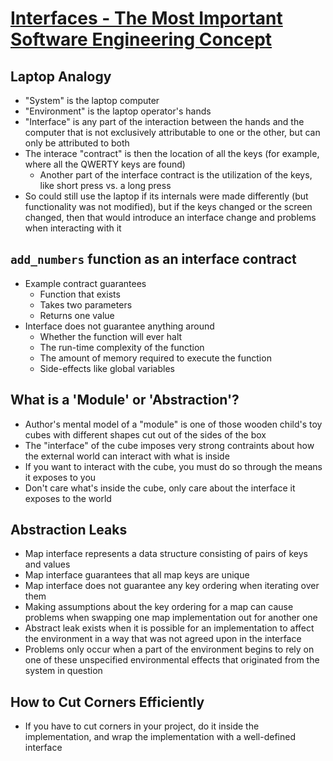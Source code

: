 # [Interfaces - The Most Important Software Engineering Concept](https://blog.robertelder.org/interfaces-most-important-software-engineering-concept/)

## Laptop Analogy

* "System" is the laptop computer
* "Environment" is the laptop operator's hands
* "Interface" is any part of the interaction between the hands and the computer that is not exclusively attributable to one or the other, but can only be attributed to both
* The interace "contract" is then the location of all the keys (for example, where all the QWERTY keys are found)
  * Another part of the interface contract is the utilization of the keys, like short press vs. a long press
* So could still use the laptop if its internals were made differently (but functionality was not modified), but if the keys changed or the screen changed, then that would introduce an interface change and problems when interacting with it

## `add_numbers` function as an interface contract

* Example contract guarantees
  * Function that exists
  * Takes two parameters
  * Returns one value
* Interface does not guarantee anything around
  * Whether the function will ever halt
  * The run-time complexity of the function
  * The amount of memory required to execute the function
  * Side-effects like global variables

## What is a 'Module' or 'Abstraction'?

* Author's mental model of a "module" is one of those wooden child's toy cubes with different shapes cut out of the sides of the box
* The "interface" of the cube imposes very strong contraints about how the external world can interact with what is inside
* If you want to interact with the cube, you must do so through the means it exposes to you
* Don't care what's inside the cube, only care about the interface it exposes to the world

## Abstraction Leaks

* Map interface represents a data structure consisting of pairs of keys and values
* Map interface guarantees that all map keys are unique
* Map interface does not guarantee any key ordering when iterating over them
* Making assumptions about the key ordering for a map can cause problems when swapping one map implementation out for another one
* Abstract leak exists when it is possible for an implementation to affect the environment in a way that was not agreed upon in the interface
* Problems only occur when a part of the environment begins to rely on one of these unspecified environmental effects that originated from the system in question

## How to Cut Corners Efficiently

* If you have to cut corners in your project, do it inside the implementation, and wrap the implementation with a well-defined interface
